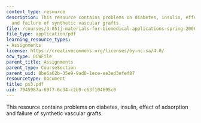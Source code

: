 ```yaml
---
content_type: resource
description: This resource contains problems on diabetes, insulin, effect of adsorption
  and failure of synthetic vascular grafts.
file: /courses/3-051j-materials-for-biomedical-applications-spring-2006/7945987a69f76c34c2b9c63f104695c0_ps3.pdf
file_type: application/pdf
learning_resource_types:
- Assignments
license: https://creativecommons.org/licenses/by-nc-sa/4.0/
ocw_type: OCWFile
parent_title: Assignments
parent_type: CourseSection
parent_uid: 8be6a62b-35e9-9ad0-1ece-ee3ed3efef87
resourcetype: Document
title: ps3.pdf
uid: 7945987a-69f7-6c34-c2b9-c63f104695c0
---
```

This resource contains problems on diabetes, insulin, effect of adsorption and failure of synthetic vascular grafts.